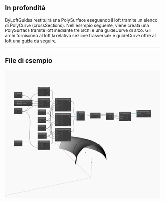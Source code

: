 ## In profondità
ByLoftGuides restituirà una PolySurface eseguendo il loft tramite un elenco di PolyCurve (crossSections). Nell'esempio seguente, viene creata una PolySurface tramite loft mediante tre archi e una guideCurve di arco. Gli archi forniscono al loft la relativa sezione trasversale e guideCurve offre al loft una guida da seguire.
___
## File di esempio

![ByLoftGuides](./Autodesk.DesignScript.Geometry.PolySurface.ByLoftGuides_img.jpg)


